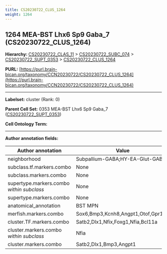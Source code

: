 ```yaml
---
title: CS20230722_CLUS_1264
weight: 1264
---
```

## 1264 MEA-BST Lhx6 Sp9 Gaba_7 (CS20230722_CLUS_1264)
<b>Hierarchy: </b>
[CS20230722_CLAS_11](../CS20230722_CLAS_11) >
[CS20230722_SUBC_074](../CS20230722_SUBC_074) >
[CS20230722_SUPT_0353](../CS20230722_SUPT_0353) >
[CS20230722_CLUS_1264](../CS20230722_CLUS_1264)

**PURL:** [https://purl.brain-bican.org/taxonomy/CCN20230722/CS20230722_CLUS_1264](https://purl.brain-bican.org/taxonomy/CCN20230722/CS20230722_CLUS_1264)

---


**Labelset:** cluster (Rank: 0)

**Parent Cell Set:** 0353 MEA-BST Lhx6 Sp9 Gaba_7 ([CS20230722_SUPT_0353](../CS20230722_SUPT_0353))



**Cell Ontology Term:** 

[MARKER GENES.]: #


---

[TRANSFERRED ANNOTATIONS.]: #


[AUTHOR ANNOTATION FIELDS.]: #


**Author annotation fields:**

| Author annotation | Value |
|-------------------|-------|
|neighborhood|Subpallium-GABA;HY-EA-Glut-GABA|
|subclass.tf.markers.combo|None|
|subclass.markers.combo|None|
|supertype.markers.combo _within subclass_|None|
|supertype.markers.combo|None|
|anatomical_annotation|BST MPN|
|merfish.markers.combo|Sox6,Bmp3,Kcnh8,Angpt1,Otof,Gpr149|
|cluster.TF.markers.combo|Satb2,Dlx1,Nfix,Foxg1,Nfia,Bcl11a|
|cluster.markers.combo _within subclass_|Nfia|
|cluster.markers.combo|Satb2,Dlx1,Bmp3,Angpt1|
